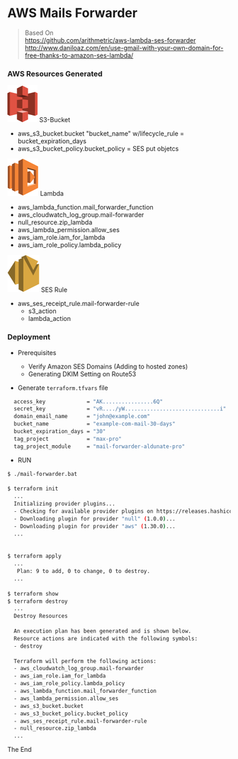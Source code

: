 # AWS Mails Forwarder

> Based On  
> https://github.com/arithmetric/aws-lambda-ses-forwarder  
> http://www.daniloaz.com/en/use-gmail-with-your-own-domain-for-free-thanks-to-amazon-ses-lambda/  

### AWS Resources Generated
![](icos/Storage_AmazonS3.png) 
S3-Bucket
* aws_s3_bucket.bucket "bucket_name" w/lifecycle_rule = bucket_expiration_days
* aws_s3_bucket_policy.bucket_policy = SES put objetcs

![](icos/Compute_AWSLambda.png) 
Lambda 
* aws_lambda_function.mail_forwarder_function
* aws_cloudwatch_log_group.mail-forwarder
* null_resource.zip_lambda
* aws_lambda_permission.allow_ses  
* aws_iam_role.iam_for_lambda
* aws_iam_role_policy.lambda_policy

![](icos/Messaging_AmazonSES.png) 
SES Rule
* aws_ses_receipt_rule.mail-forwarder-rule
  - s3_action
  - lambda_action

### Deployment

* Prerequisites
  - Verify Amazon SES Domains (Adding to hosted zones)
  - Generating DKIM Setting on Route53

* Generate `terraform.tfvars` file
```bash
  access_key             = "AK................6Q"
  secret_key             = "vR..../yW..............................i"
  domain_email_name      = "john@example.com"
  bucket_name            = "example-com-mail-30-days"
  bucket_expiration_days = "30"
  tag_project            = "max-pro"
  tag_project_module     = "mail-forwarder-aldunate-pro"
```

* RUN
```bash
$ ./mail-forwarder.bat

$ terraform init
  ...
  Initializing provider plugins...
  - Checking for available provider plugins on https://releases.hashicorp.com...
  - Downloading plugin for provider "null" (1.0.0)...
  - Downloading plugin for provider "aws" (1.30.0)...
  ...


$ terraform apply
  ...
   Plan: 9 to add, 0 to change, 0 to destroy.
  ...

$ terraform show
$ terraform destroy
  ...
  Destroy Resources

  An execution plan has been generated and is shown below.
  Resource actions are indicated with the following symbols:
  - destroy

  Terraform will perform the following actions:
  - aws_cloudwatch_log_group.mail-forwarder
  - aws_iam_role.iam_for_lambda
  - aws_iam_role_policy.lambda_policy
  - aws_lambda_function.mail_forwarder_function
  - aws_lambda_permission.allow_ses
  - aws_s3_bucket.bucket
  - aws_s3_bucket_policy.bucket_policy
  - aws_ses_receipt_rule.mail-forwarder-rule
  - null_resource.zip_lambda  
  ...
```


The End